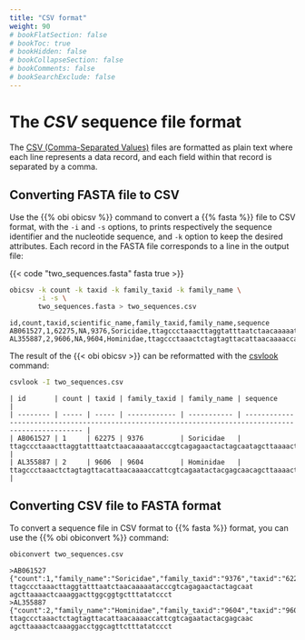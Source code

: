 ```yaml
---
title: "CSV format"
weight: 90
# bookFlatSection: false
# bookToc: true
# bookHidden: false
# bookCollapseSection: false
# bookComments: false
# bookSearchExclude: false
---
```


# The *CSV* sequence file format

The [CSV (Comma-Separated Values)](https://en.wikipedia.org/wiki/Comma-separated_values) files are formatted as plain text where each line represents a data record, and each field within that record is separated by a comma.

## Converting FASTA file to CSV

Use the {{% obi obicsv %}} command to convert a {{% fasta %}} file to CSV format, with the `-i` and `-s` options, to prints respectively the sequence identifier and the nucleotide sequence, and `-k` option to keep the desired attributes. Each record in the FASTA file corresponds to a line in the output file:

{{< code "two_sequences.fasta" fasta true >}}

```bash
obicsv -k count -k taxid -k family_taxid -k family_name \
       -i -s \
       two_sequences.fasta > two_sequences.csv
```
```
id,count,taxid,scientific_name,family_taxid,family_name,sequence
AB061527,1,62275,NA,9376,Soricidae,ttagccctaaacttaggtatttaatctaacaaaaatacccgtcagagaactactagcaatagcttaaaactcaaaggacttggcggtgctttatatccct
AL355887,2,9606,NA,9604,Hominidae,ttagccctaaactctagtagttacattaacaaaaccattcgtcagaatactacgagcaacagcttaaaactcaaaggacctggcagttctttatatccct
```

The result of the {{< obi obicsv >}} can be reformatted with the [csvlook](https://csvplot.readthedocs.io/en/latest/scripts/csvlook.html) command:

```bash
csvlook -I two_sequences.csv
```
```
| id       | count | taxid | family_taxid | family_name | sequence                                                                                             |
| -------- | ----- | ----- | ------------ | ----------- | ---------------------------------------------------------------------------------------------------- |
| AB061527 | 1     | 62275 | 9376         | Soricidae   | ttagccctaaacttaggtatttaatctaacaaaaatacccgtcagagaactactagcaatagcttaaaactcaaaggacttggcggtgctttatatccct |
| AL355887 | 2     | 9606  | 9604         | Hominidae   | ttagccctaaactctagtagttacattaacaaaaccattcgtcagaatactacgagcaacagcttaaaactcaaaggacctggcagttctttatatccct |
```

## Converting CSV file to FASTA format

To convert a sequence file in CSV format to {{% fasta %}} format, you can use the {{% obi obiconvert %}} command:

```bash
obiconvert two_sequences.csv
```
```
>AB061527 {"count":1,"family_name":"Soricidae","family_taxid":"9376","taxid":"62275"}
ttagccctaaacttaggtatttaatctaacaaaaatacccgtcagagaactactagcaat
agcttaaaactcaaaggacttggcggtgctttatatccct
>AL355887 {"count":2,"family_name":"Hominidae","family_taxid":"9604","taxid":"9606"}
ttagccctaaactctagtagttacattaacaaaaccattcgtcagaatactacgagcaac
agcttaaaactcaaaggacctggcagttctttatatccct
```

<!-- 
## Converting FASTQ file to CSV

In the same way as for {{% fasta %}} files, use the {{% obi obicsv %}} command to convert a {{% fastq %}} file to CSV format:

{{< code "two_sequences.fastq" fastq true >}}

```bash
obicsv -i -s -q two_sequences.fastq > two_sequences.csv
```

## Converting CSV file to FASTQ format

```bash
obiconvert --fastq-output two_sequences.csv
``` -->